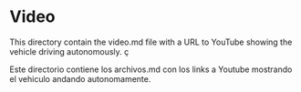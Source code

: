 Video
====

This directory contain the video.md file with a URL to YouTube showing the vehicle driving autonomously.  ç
  
Este directorio contiene los archivos.md con los links a Youtube mostrando el vehiculo andando autonomamente.
